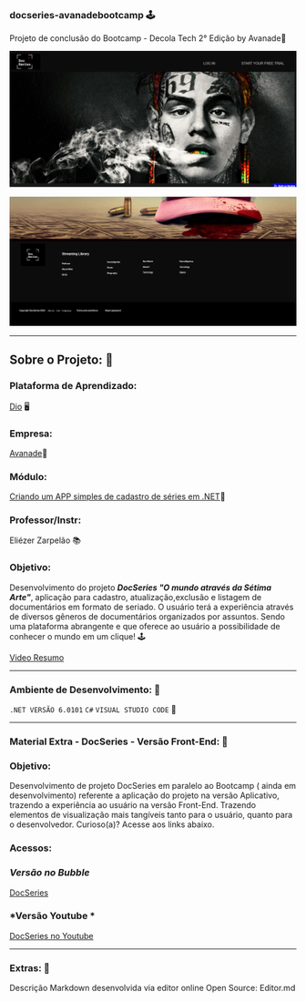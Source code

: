### docseries-avanadebootcamp 🕹️
Projeto de conclusão do Bootcamp - Decola Tech 2° Edição by Avanade🍊

![home01](https://github.com/analaurafra/docseries-avanadebootcamp/blob/main/DocSeries_Plus/Imagens%20Utilizadas/home01.png)

![home02](https://github.com/analaurafra/docseries-avanadebootcamp/blob/main/DocSeries_Plus/Imagens%20Utilizadas/home02.png)

-------------------------------------------------------------------------------------
## Sobre o Projeto: 📍

### Plataforma de Aprendizado:
[Dio](http://web.dio.me/home) 🖥️

### Empresa:
[Avanade](https://www.avanade.com/pt-br/)🍊

### Módulo: 
[Criando um APP simples de cadastro de séries em .NET](https://web.dio.me/project/criando-um-app-de-cadastro-em-memoria-implementando-crud-de-series-em-net/learning/71b065a5-481e-4eb1-9a4a-31fe33afd6ca?back=/track/decola-tech-2a-edicao/)🍊

### Professor/Instr:
Eliézer Zarpelão 📚

### Objetivo: 

Desenvolvimento do projeto ***DocSeries "O mundo através da Sétima Arte"***, aplicação para cadastro, atualização,exclusão e listagem de documentários em formato de seriado. O usuário terá a experiência através de diversos gêneros de documentários organizados por assuntos. Sendo uma plataforma abrangente e que oferece ao usuário a possibilidade de conhecer o mundo em um clique! 🕹️

[Video Resumo](https://youtu.be/qHVusXp3L8Q/)

-------------------------------------------------------------------------------------
### Ambiente de Desenvolvimento:  📍

`.NET VERSÃO 6.0101`    `C#`  `VISUAL STUDIO CODE` 👾

-------------------------------------------------------------------------------------
### Material Extra -  DocSeries - Versão Front-End: 🎁

### Objetivo: 
Desenvolvimento de projeto DocSeries em paralelo ao Bootcamp ( ainda em desenvolvimento) referente a aplicação do projeto na versão Aplicativo, trazendo a experiência ao usuário na versão Front-End. Trazendo elementos de visualização mais tangíveis tanto para o usuário, quanto para o desenvolvedor. Curioso(a)? Acesse aos links abaixo.

### Acessos: 

### *Versão no Bubble*

[DocSeries](https://docseries.bubbleapps.io/version-test/)

### *Versão  Youtube *

[DocSeries no Youtube](https://youtu.be/2Pzv_kDDp4g/)

-------------------------------------------------------------------------------------
### Extras:  📍

Descrição Markdown desenvolvida via editor online Open Source:  Editor.md

